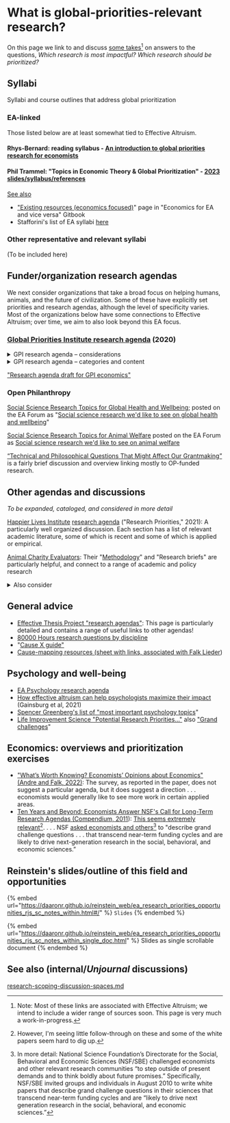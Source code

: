 # What is global-priorities-relevant research?

On this page we link to and discuss [some takes](#user-content-fn-1)[^1] on answers to the questions, _Which research is most impactful? Which research should be prioritized?_

## Syllabi

Syllabi and course outlines that address global prioritization

### EA-linked

Those listed below are at least somewhat tied to Effective Altruism.

#### Rhys-Bernard: reading syllabus - [An introduction to global priorities research for economists](https://forum.effectivealtruism.org/posts/dia3NcGCqLXhWmsaX/an-introduction-to-global-priorities-research-for-economists)

#### Phil Trammel: "Topics in Economic Theory & Global Prioritization" - [2023 slides/syllabus/references](https://docs.google.com/document/d/1f8AR\_iftjgwh8n182U-LxIutmNkTTXq4OBLlM4FOU\_I/edit)&#x20;

[See also ](https://globalimpact.gitbook.io/economics-for-ea-and-vice-versa/existing-resources-programs-examples)

* ["Existing resources (economics focused)](https://globalimpact.gitbook.io/economics-for-ea-and-vice-versa/existing-resources-programs-examples)" page in "Economics for EA and vice versa" Gitbook
* &#x20;Stafforini's list of EA syllabi [here](http://www.stafforini.com/blog/effective-altruism-syllabi)

### Other representative and relevant syllabi

(To be included here)

## **Funder/organization research agendas**

We next consider organizations that take a broad focus on helping humans, animals, and the future of civilization. Some of these have explicitly set priorities and research agendas, although the level of specificity varies. Most of the organizations below have some connections to Effective Altruism; over time, we aim to also look beyond this EA focus.

### [Global Priorities Institute research agenda](https://globalprioritiesinstitute.org/research-agenda-web-version/) (2020)

<details>

<summary>GPI research agenda – considerations</summary>

GPI focuses on _prioritization_ research—what to prioritize and why; how to make these decisions. They focus less on how to _implement_ improvements and interventions.

The agenda is divided into "The longtermism paradigm" and "General issues in global prioritisation."

The agenda focuses largely on formal theory (in philosophy, economics, and decision science) and, to a lesser extent., methodology. They aim to identify and inform "crucial considerations," and rarely focus on specific impact assessments.

Nonetheless, the agenda cites some empirical and directly policy-relevant work, and there are suggestions (e.g., from Eva Vivalt) that they might move more towards this in the future.

</details>

<details>

<summary>GPI research agenda – categories and content</summary>

Below, I (Reinstein) list the categories from GPI's 2020 agenda. I give a first-pass impression of the relevance of these categories for _The Unjournal_, in something like descending order (bold = most clearly relevant).

[**1. The longtermism paradigm**](https://globalprioritiesinstitute.org/research-agenda-web-version/#1\_The\_longtermism\_paradigm):tada:

_**More relevant to**_** The Unjournal:**

* _**"**_[_**Reducing and mitigating catastrophic risk**_](https://globalprioritiesinstitute.org/research-agenda-web-version/#13\_Reducing\_and\_mitigating\_catastrophic\_risk)_**"**_
* **"**[_**Economic growth, population growth, and inequality**_](https://globalprioritiesinstitute.org/research-agenda-web-version/#16\_Economic\_growth\_population\_growth\_and\_inequality)_**"**_
* "[Forecasting the long-term future](https://globalprioritiesinstitute.org/research-agenda-web-version/#18\_Forecasting\_the\_long-term\_future)"

_Less relevant to_ The Unjournal: "[Intergenerational governance](https://globalprioritiesinstitute.org/research-agenda-web-version/#15\_Intergenerational\_governance)", "[The value of the future of humanity](https://globalprioritiesinstitute.org/research-agenda-web-version/#12\_The\_value\_of\_the\_future\_of\_humanity)", "[Articulation and evaluation of longtermism](https://globalprioritiesinstitute.org/research-agenda-web-version/#11\_Articulation\_and\_evaluation\_of\_longtermism)", "[Other ways of leveraging the size of the future](https://globalprioritiesinstitute.org/research-agenda-web-version/#14\_Other\_ways\_of\_leveraging\_the\_size\_of\_the\_future)", "[Moral uncertainty for longtermists](https://globalprioritiesinstitute.org/research-agenda-web-version/#17\_Moral\_uncertainty\_for\_longtermists)"

[**2. General issues in global prioritisation**](https://globalprioritiesinstitute.org/research-agenda-web-version/#2\_General\_issues\_in\_global\_prioritisation)

_**More relevant to**_** The Unjournal:**

* [**Distributions of cost-effectiveness**](https://globalprioritiesinstitute.org/research-agenda-web-version/#25\_Distributions\_of\_cost-effectiveness)
* [Institutions](https://globalprioritiesinstitute.org/research-agenda-web-version/#28\_Institutions)
* [Optimal timing and discounting](https://globalprioritiesinstitute.org/research-agenda-web-version/#23\_Optimal\_timing\_and\_discounting)
* [Diversification and hedging](https://globalprioritiesinstitute.org/research-agenda-web-version/#24\_Diversification\_and\_hedging)
* [Modelling altruism](https://globalprioritiesinstitute.org/research-agenda-web-version/#26\_Modelling\_altruism)
* [Altruistic coordination](https://globalprioritiesinstitute.org/research-agenda-web-version/#27\_Altruistic\_coordination)

Less relevant:[ Decision-theoretic issues](https://globalprioritiesinstitute.org/research-agenda-web-version/#21\_Decision-theoretic\_issues), [Epistemological issues](https://globalprioritiesinstitute.org/research-agenda-web-version/#22\_Epistemological\_issues)

</details>

["Research agenda draft for GPI economics"](https://globalprioritiesinstitute.org/wp-content/uploads/Economics-research-agenda-draft.pdf)



### Open Philanthropy&#x20;

[Social Science Research Topics for Global Health and Wellbeing](https://www.openphilanthropy.org/research/social-science-research-topics-for-global-health-and-wellbeing/); posted on the EA Forum as "[Social science research we'd like to see on global health and wellbeing](https://forum.effectivealtruism.org/posts/3Y7c7MXf3BzgruTWv/social-science-research-we-d-like-to-see-on-global-health)"

[Social Science Research Topics for Animal Welfare](https://www.openphilanthropy.org/research/social-science-research-topics-for-animal-welfare/) posted on the EA Forum as [Social science research we'd like to see on animal welfare](https://forum.effectivealtruism.org/posts/QyXcTAhzcQeLDckGL/social-science-research-we-d-like-to-see-on-animal-welfare)

&#x20;[“Technical and Philosophical Questions That Might Affect Our Grantmaking”](https://www.openphilanthropy.org/blog/technical-and-philosophical-questions-might-affect-our-grantmaking) is a fairly brief discussion and overview linking mostly to OP-funded research.



## Other agendas and discussions

_To be expanded, cataloged, and considered in more detail_

[Happier Lives Institute](https://www.happierlivesinstitute.org/research-agenda.html) [research agenda](https://www.happierlivesinstitute.org/research-agenda.html) ("Research Priorities," 2021): A particularly well organized discussion. Each section has a list of relevant academic literature, some of which is recent and some of which is applied or empirical.

[Animal Charity Evaluators](https://animalcharityevaluators.org/research/): Their "[Methodology](https://animalcharityevaluators.org/research/methodology/)" and "Research briefs" are particularly helpful, and connect to a range of academic and policy research



<details>

<summary>Also consider</summary>

[Giving What We Can's "high-impact causes"](https://www.givingwhatwecan.org/cause-areas): simple discussions of the cause they prioritize, backed by numbers and links/citations

[Rethink Priorities 2021 strategy (forum post)](https://forum.effectivealtruism.org/posts/33AnPajNYmNrdXQbj/rethink-priorities-2020-impact-and-2021-strategy): Some directional suggestions in the "Our current plans" section under "Our research going forward is expected to focus on:"

[UNICEF strategic plan](https://www.unicef.org/reports/unicef-strategic-plan-2022-2025): Not easy to link to research; they have a large number of priorities, goals, and principles; see infographic: <img src=".gitbook/assets/image (10).png" alt="" data-size="line">

[Centre for Exploratory Altruism Research:](https://exploratory-altruism.org/) Their "[Findings](https://exploratory-altruism.org/research-findings/)" page considering relative cost-effectiveness; generally a shallow review/BOTEC spreadsheet approach. "CEARCH attempts to identify a cause’s _marginal expected value (MEV)_."&#x20;

</details>

## **General advice**

* [Effective Thesis Project "research agendas"](https://effectivethesis.org/research-agendas/): This page is particularly detailed and contains a range of useful links to other agendas!
* [80000 Hours research questions by discipline](https://80000hours.org/articles/research-questions-by-discipline/)
* "[Cause X guide"](https://forum.effectivealtruism.org/posts/kFmFLcdSFKo2GFJkc/cause-x-guide)
* [Cause-mapping resources (sheet with links, associated with Falk Lieder](https://docs.google.com/spreadsheets/d/1b8Tw0OpyTSh-qbW6yAD93asrI1nEwc2\_GseJRlh-kJM/edit#gid=460638401))

## **Psychology and well-being**

* [EA Psychology research agenda](https://www.eapsychology.org/research-agenda)
* [How effective altruism can help psychologists maximize their impact](https://psyarxiv.com/8dw59/) (Gainsburg et al, 2021)
* [Spencer Greenberg's list of "most important psychology topics](https://docs.google.com/spreadsheets/d/1cIreVxInZh9a6rWq2Qc-HRzp5UE1oL1ZUiQVD1ZsUec/edit#gid=0)"
* [Life Improvement Science "Potential Research Priorities..."](https://www.life-improvement.science/research-priorities/promising-questions) also ["Grand challenges](https://www.life-improvement.science/research-priorities/gcmain)"

## Economics: overviews and prioritization exercises

* ["What’s Worth Knowing? Economists’ Opinions about Economics" (Andre and Falk, 2022)](https://www.briq-institute.org/files/whats-worth-knowing.pdf): The survey, as reported in the paper, does not suggest a particular agenda, but it does suggest a direction . . . economists would generally like to see more work in certain applied areas.&#x20;
* [Ten Years and Beyond: Economists Answer NSF's Call for Long-Term Research Agendas (Compendium, 2011](https://papers.ssrn.com/sol3/papers.cfm?abstract\_id=1886598)): [This seems extremely relevant](#user-content-fn-2)[^2]. . . . NSF [asked economists and others](#user-content-fn-3)[^3] to "describe grand challenge questions . . . that transcend near-term funding cycles and are likely to drive next-generation research in the social, behavioral, and economic sciences.”&#x20;

## Reinstein's slides/outline of this field and opportunities

{% embed url="https://daaronr.github.io/reinstein_web/ea_research_priorities_opportunities_rjs_sc_notes_within.html#/" %}
`Slides`
{% endembed %}

{% embed url="https://daaronr.github.io/reinstein_web/ea_research_priorities_opportunities_rjs_sc_notes_within_single_doc.html" %}
Slides as single scrollable document
{% endembed %}



## See also (internal/_Unjournal_ discussions)

[research-scoping-discussion-spaces.md](management-tech-details-discussion/research-scoping-discussion-spaces.md "mention")





[^1]: Note: Most of these links are associated with Effective Altruism; we intend to include a wider range of sources soon. This page is very much a work-in-progress.

[^2]: However, I'm seeing little follow-through on these and some of the white papers seem hard to dig up.



[^3]: In more detail: National Science Foundation’s Directorate for the Social, Behavioral and Economic Sciences (NSF/SBE) challenged economists and other relevant research communities “to step outside of present demands and to think boldly about future promises.” Specifically, NSF/SBE invited groups and individuals in August 2010 to write white papers that describe grand challenge questions in their sciences that transcend near-term funding cycles and are “likely to drive next generation research in the social, behavioral, and economic sciences.”
